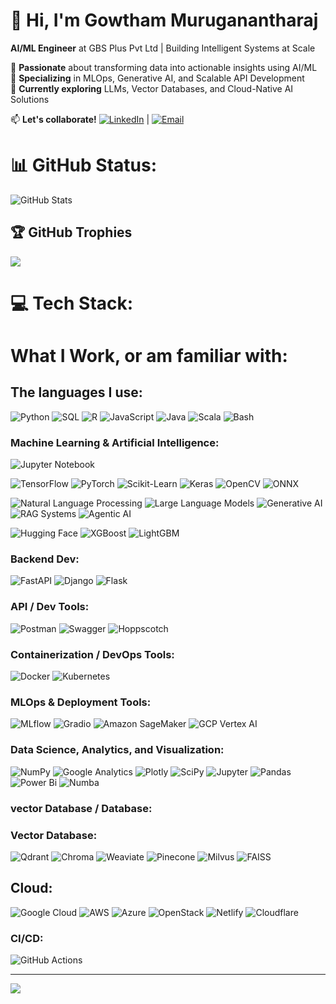 # 👋 Hi, I'm Gowtham Muruganantharaj  
**AI/ML Engineer** at GBS Plus Pvt Ltd | Building Intelligent Systems at Scale  

🔹 **Passionate** about transforming data into actionable insights using AI/ML  
🔹 **Specializing** in MLOps, Generative AI, and Scalable API Development  
🔹 **Currently exploring** LLMs, Vector Databases, and Cloud-Native AI Solutions  

📫 **Let's collaborate!** [![LinkedIn](https://img.shields.io/badge/LinkedIn-0A66C2?style=for-the-badge&logo=linkedin&logoColor=white)](https://www.linkedin.com/in/gowtham-muruganantharaj-7532b820b) | [![Email](https://img.shields.io/badge/Email-D14836?style=for-the-badge&logo=gmail&logoColor=white)](mailto:gowthamfutureai@gmail.com)


# 📊 GitHub Status:
![GitHub Stats](https://github-readme-stats.vercel.app/api?username=gowthambalan&show_icons=true&hide_title=true&count_private=true&theme=radical)




## 🏆 GitHub Trophies
![](https://github-profile-trophy.vercel.app/?username=gowthambalan&theme=radical&no-frame=true&no-bg=true&margin-w=40)

# 💻 Tech Stack:<h1 align="left">What I Work, or am familiar with:</h1>


<h2 align="left">The languages I use:</h2>


![Python](https://img.shields.io/badge/python-3670A0?style=for-the-badge&logo=python&logoColor=ffdd54)
![SQL](https://img.shields.io/badge/sql-%2307405e.svg?style=for-the-badge&logo=amazon-dynamodb&logoColor=white)
![R](https://img.shields.io/badge/r-%23276DC3.svg?style=for-the-badge&logo=r&logoColor=white)
![JavaScript](https://img.shields.io/badge/javascript-%23323330.svg?style=for-the-badge&logo=javascript&logoColor=%23F7DF1E)
![Java](https://img.shields.io/badge/java-%23ED8B00.svg?style=for-the-badge&logo=java&logoColor=white)
![Scala](https://img.shields.io/badge/scala-%23DC322F.svg?style=for-the-badge&logo=scala&logoColor=white)
![Bash](https://img.shields.io/badge/bash-%23121011.svg?style=for-the-badge&logo=gnu-bash&logoColor=white)



<h3 align="left">Machine Learning & Artificial Intelligence:</h3>


![Jupyter Notebook](https://img.shields.io/badge/Jupyter-Notebook-F37626?style=for-the-badge&logo=jupyter)

![TensorFlow](https://img.shields.io/badge/TensorFlow-%23FF6F00.svg?style=for-the-badge&logo=tensorflow&logoColor=white)
![PyTorch](https://img.shields.io/badge/PyTorch-%23EE4C2C.svg?style=for-the-badge&logo=pytorch&logoColor=white)
![Scikit-Learn](https://img.shields.io/badge/scikit_learn-%23F7931E.svg?style=for-the-badge&logo=scikit-learn&logoColor=white)
![Keras](https://img.shields.io/badge/Keras-%23D00000.svg?style=for-the-badge&logo=keras&logoColor=white)
![OpenCV](https://img.shields.io/badge/OpenCV-%23FFFFFF.svg?style=for-the-badge&logo=opencv&logoColor=black)
![ONNX](https://img.shields.io/badge/ONNX-%230077B5.svg?style=for-the-badge&logo=onnx&logoColor=white)

![Natural Language Processing](https://img.shields.io/badge/NLP-Language_AI-F7DC6F?style=for-the-badge)
![Large Language Models](https://img.shields.io/badge/LLM-Large_Language_Models-FF6B6B?style=for-the-badge)
![Generative AI](https://img.shields.io/badge/Generative_AI-Creative_Models-96CEB4?style=for-the-badge)
![RAG Systems](https://img.shields.io/badge/RAG-Retrieval_Augmented_Generation-4ECDC4?style=for-the-badge)
![Agentic AI](https://img.shields.io/badge/Agentic_AI-Autonomous_Systems-45B7D1?style=for-the-badge)

![Hugging Face](https://img.shields.io/badge/HuggingFace-%23FFD21F.svg?style=for-the-badge&logo=huggingface&logoColor=black)
![XGBoost](https://img.shields.io/badge/XGBoost-%230C55A5.svg?style=for-the-badge&logo=xgboost&logoColor=white)
![LightGBM](https://img.shields.io/badge/LightGBM-%23137A43.svg?style=for-the-badge&logo=lightgbm&logoColor=white)



<h3 align="left">Backend Dev:</h3>


![FastAPI](https://img.shields.io/badge/FastAPI-005571?style=for-the-badge&logo=fastapi)
![Django](https://img.shields.io/badge/django-%23092E20.svg?style=for-the-badge&logo=django&logoColor=white)
![Flask](https://img.shields.io/badge/Flask-%23000000.svg?style=for-the-badge&logo=flask&logoColor=white)

### API / Dev Tools:

![Postman](https://img.shields.io/badge/Postman-FF6C37?style=for-the-badge&logo=postman&logoColor=white)
![Swagger](https://img.shields.io/badge/Swagger-85EA2D?style=for-the-badge&logo=swagger&logoColor=black)
![Hoppscotch](https://img.shields.io/badge/Hoppscotch-34495E?style=for-the-badge&logo=hoppscotch&logoColor=white)


### Containerization / DevOps Tools:

![Docker](https://img.shields.io/badge/Docker-2496ED?style=for-the-badge&logo=docker&logoColor=white)
![Kubernetes](https://img.shields.io/badge/Kubernetes-326CE5?style=for-the-badge&logo=kubernetes&logoColor=white)



<h3 align="left">MLOps & Deployment Tools:</h3>


![MLflow](https://img.shields.io/badge/MLflow-%23010243.svg?style=for-the-badge&logo=mlflow&logoColor=white)
![Gradio](https://img.shields.io/badge/Gradio-%2300bfff.svg?style=for-the-badge&logo=gradio&logoColor=white)
![Amazon SageMaker](https://img.shields.io/badge/Amazon_SageMaker-%23232F3E.svg?style=for-the-badge&logo=amazon-aws&logoColor=white)
![GCP Vertex AI](https://img.shields.io/badge/Vertex_AI-%234285F4.svg?style=for-the-badge&logo=google-cloud&logoColor=white)


<h3 align="left">Data Science, Analytics, and Visualization:</h3>


![NumPy](https://img.shields.io/badge/numpy-%23013243.svg?style=for-the-badge&logo=numpy&logoColor=white) ![Google Analytics](https://img.shields.io/badge/google_analytics-%23FF9900.svg?style=for-the-badge&logo=googleanalytics&logoColor=white)
![Plotly](https://img.shields.io/badge/Plotly-%233F4F75.svg?style=for-the-badge&logo=plotly&logoColor=white) ![SciPy](https://img.shields.io/badge/SciPy-%230C55A5.svg?style=for-the-badge&logo=scipy&logoColor=%white) ![Jupyter](https://img.shields.io/badge/jupyter-%23FF6F00.svg?style=for-the-badge&logo=jupyter&logoColor=white) ![Pandas](https://img.shields.io/badge/pandas-%23150458.svg?style=for-the-badge&logo=pandas&logoColor=white)![Power Bi](https://img.shields.io/badge/power_bi-F2C811?style=for-the-badge&logo=powerbi&logoColor=black)
![Numba](https://img.shields.io/badge/Numba-%232081E2.svg?style=for-the-badge&logo=numba&logoColor=white)



<h3 align="left">vector Database / Database:</h3>

### Vector Database:

![Qdrant](https://img.shields.io/badge/Qdrant-Vector_DB-3B82F6?style=for-the-badge&logo=qdrant&logoColor=white)
![Chroma](https://img.shields.io/badge/Chroma-Vector_DB-10B981?style=for-the-badge)
![Weaviate](https://img.shields.io/badge/Weaviate-Vector_DB-7C3AED?style=for-the-badge)
![Pinecone](https://img.shields.io/badge/Pinecone-Vector_DB-FF6B6B?style=for-the-badge)
![Milvus](https://img.shields.io/badge/Milvus-Vector_DB-00D1B2?style=for-the-badge)
![FAISS](https://img.shields.io/badge/FAISS-Vector_Search-667EEA?style=for-the-badge)

<h2 align="left">Cloud:</h2>

![Google Cloud](https://img.shields.io/badge/GoogleCloud-%234285F4.svg?style=for-the-badge&logo=google-cloud&logoColor=white)  ![AWS](https://img.shields.io/badge/AWS-%23FF9900.svg?style=for-the-badge&logo=amazon-aws&logoColor=white) ![Azure](https://img.shields.io/badge/azure-%230072C6.svg?style=for-the-badge&logo=azure-devops&logoColor=white)  ![OpenStack](https://img.shields.io/badge/Oracle-F80000?style=for-the-badge&logo=oracle&logoColor=white) ![Netlify](https://img.shields.io/badge/netlify-%23000000.svg?style=for-the-badge&logo=netlify&logoColor=#00C7B7)  ![Cloudflare](https://img.shields.io/badge/Cloudflare-F38020?style=for-the-badge&logo=Cloudflare&logoColor=white) 



<h3 align="left">CI/CD:</h3>

![GitHub Actions](https://img.shields.io/badge/github%20actions-%232671E5.svg?style=for-the-badge&logo=githubactions&logoColor=white)





---
[![](https://visitcount.itsvg.in/api?id=gowtham&icon=0&color=0)](https://visitcount.itsvg.in)



